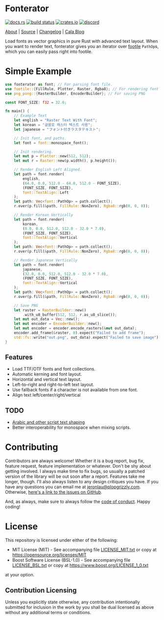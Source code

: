 # Fonterator

[![docs.rs](https://docs.rs/fonterator/badge.svg)](https://docs.rs/fonterator) [![build status](https://api.travis-ci.com/libcala/fonterator.svg?branch=master)](https://travis-ci.com/libcala/fonterator) [![crates.io](https://img.shields.io/crates/v/fonterator.svg)](https://crates.io/crates/fonterator) [![discord](https://img.shields.io/badge/discord-Cala%20Project-green.svg)](https://discord.gg/nXwF59K)

[About](https://libcala.github.io/fonterator) | [Source](https://github.com/libcala/fonterator) | [Changelog](https://libcala.github.io/fonterator/changelog) | [Cala Blog](https://libcala.github.io)

Load fonts as vector graphics in pure Rust with advanced text layout.  When you want to render text, fonterator gives you an iterator over [footile](https://crates.io/crates/footile) `PathOp`s, which you can easily pass right into footile.

# Simple Example
```rust
use fonterator as font; // For parsing font file.
use footile::{FillRule, Plotter, Raster, Rgba8}; // For rendering font text.
use png_pong::{RasterBuilder, EncoderBuilder}; // For saving PNG

const FONT_SIZE: f32 = 32.0;

fn main() {
    // Example Text
    let english = "Raster Text With Font";
    let korean = "글꼴로 래스터 텍스트 사용";
    let japanese = "フォント付きラスタテキスト";

    // Init font, and paths.
    let font = font::monospace_font();

    // Init rendering.
    let mut p = Plotter::new(512, 512);
    let mut r = Raster::new(p.width(), p.height());

    // Render English Left Aligned.
    let path = font.render(
        english,
        (64.0, 0.0, 512.0 - 64.0, 512.0 - FONT_SIZE),
        (FONT_SIZE, FONT_SIZE),
        font::TextAlign::Left
    );
    let path: Vec<font::PathOp> = path.collect();
    r.over(p.fill(&path, FillRule::NonZero), Rgba8::rgb(0, 0, 0));

    // Render Korean Vertically
    let path = font.render(
        korean,
        (0.0, 0.0, 512.0, 512.0 - 32.0 * 7.0),
        (FONT_SIZE, FONT_SIZE),
        font::TextAlign::Vertical
    );
    let path: Vec<font::PathOp> = path.collect();
    r.over(p.fill(&path, FillRule::NonZero), Rgba8::rgb(0, 0, 0));

    // Render Japanese Vertically
    let path = font.render(
        japanese,
        (32.0, 0.0, 512.0, 512.0 - 32.0 * 7.0),
        (FONT_SIZE, FONT_SIZE),
        font::TextAlign::Vertical
    );
    let path: Vec<font::PathOp> = path.collect();
    r.over(p.fill(&path, FillRule::NonZero), Rgba8::rgb(0, 0, 0));

    // Save PNG
    let raster = RasterBuilder::new()
        .with_u8_buffer(512, 512, r.as_u8_slice());
    let mut out_data = Vec::new();
    let mut encoder = EncoderBuilder::new();
    let mut encoder = encoder.encode_rasters(&mut out_data);
    encoder.add_frame(&raster, 0).expect("Failed to add frame");
    std::fs::write("out.png", out_data).expect("Failed to save image");
}
```

## Features
* Load TTF/OTF fonts and font collections.
* Automatic kerning and font layout.
* Horizontal and vertical text layout.
* Left-to-right and right-to-left text layout.
* Use fallback fonts if a character is not available from one font.
* Align text left/center/right/vertical 

## TODO
- [Arabic and other script text shaping](https://github.com/plopgrizzly/fonterator/issues/3)
- Better interoperability for monospace when mixing scripts.

# Contributing
Contributors are always welcome!  Whether it is a bug report, bug fix, feature request, feature implementation or whatever.  Don't be shy about getting involved.  I always make time to fix bugs, so usually a patched version of the library will be out soon after a report.  Features take me longer, though.  I'll also always listen to any design critiques you have.  If you have any questions you can email me at jeronlau@plopgrizzly.com.  Otherwise, [here's a link to the issues on GitHub](https://github.com/libcala/fonterator/issues).

And, as always, make sure to always follow the [code of conduct](https://github.com/libcala/fonterator/blob/master/CODEOFCONDUCT.md).  Happy coding!

# License
This repository is licensed under either of the following:

- MIT License (MIT) - See accompanying file [LICENSE_MIT.txt](https://github.com/libcala/fonterator/blob/master/LICENSE_MIT.txt) or copy at https://opensource.org/licenses/MIT
- Boost Software License (BSL-1.0) - See accompanying file [LICENSE_BSL.txt](https://github.com/libcala/fonterator/blob/master/LICENSE_BSL.txt) or copy at https://www.boost.org/LICENSE_1_0.txt

at your option.

## Contribution Licensing
Unless you explicitly state otherwise, any contribution intentionally submitted for inclusion in the work by you shall be dual licensed as above without any additional terms or conditions.
